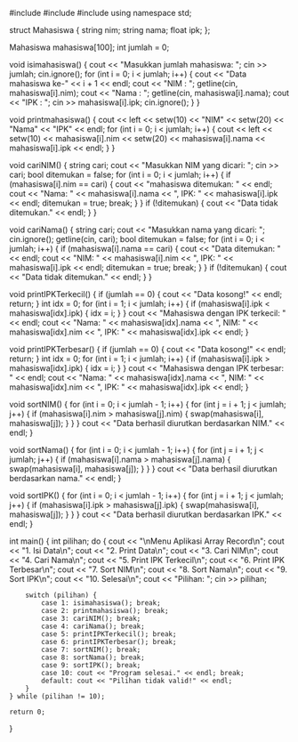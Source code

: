 #include <iostream>
#include <string>
#include <iomanip>
using namespace std;

struct Mahasiswa {
    string nim;
    string nama;
    float ipk;
};

Mahasiswa mahasiswa[100];
int jumlah = 0;

void isimahasiswa() {
    cout << "Masukkan jumlah mahasiswa: ";
    cin >> jumlah;
    cin.ignore();
    for (int i = 0; i < jumlah; i++) {
        cout << "Data mahasiswa ke-" << i + 1 << endl;
        cout << "NIM  : ";
        getline(cin, mahasiswa[i].nim);
        cout << "Nama : ";
        getline(cin, mahasiswa[i].nama);
        cout << "IPK  : ";
        cin >> mahasiswa[i].ipk;
        cin.ignore();
    }
}

void printmahasiswa() {
    cout << left << setw(10) << "NIM" << setw(20) << "Nama" << "IPK" << endl;
    for (int i = 0; i < jumlah; i++) {
        cout << left << setw(10) << mahasiswa[i].nim << setw(20) << mahasiswa[i].nama << mahasiswa[i].ipk << endl;
    }
}

void cariNIM() {
    string cari;
    cout << "Masukkan NIM yang dicari: ";
    cin >> cari;
    bool ditemukan = false;
    for (int i = 0; i < jumlah; i++) {
        if (mahasiswa[i].nim == cari) {
            cout << "mahasiswa ditemukan: " << endl;
            cout << "Nama: " << mahasiswa[i].nama << ", IPK: " << mahasiswa[i].ipk << endl;
            ditemukan = true;
            break;
        }
    }
    if (!ditemukan) {
        cout << "Data tidak ditemukan." << endl;
    }
}

void cariNama() {
    string cari;
    cout << "Masukkan nama yang dicari: ";
    cin.ignore();
    getline(cin, cari);
    bool ditemukan = false;
    for (int i = 0; i < jumlah; i++) {
        if (mahasiswa[i].nama == cari) {
            cout << "Data ditemukan: " << endl;
            cout << "NIM: " << mahasiswa[i].nim << ", IPK: " << mahasiswa[i].ipk << endl;
            ditemukan = true;
            break;
        }
    }
    if (!ditemukan) {
        cout << "Data tidak ditemukan." << endl;
    }
}

void printIPKTerkecil() {
    if (jumlah == 0) {
        cout << "Data kosong!" << endl;
        return;
    }
    int idx = 0;
    for (int i = 1; i < jumlah; i++) {
        if (mahasiswa[i].ipk < mahasiswa[idx].ipk) {
            idx = i;
        }
    }
    cout << "Mahasiswa dengan IPK terkecil: " << endl;
    cout << "Nama: " << mahasiswa[idx].nama << ", NIM: " << mahasiswa[idx].nim << ", IPK: " << mahasiswa[idx].ipk << endl;
}

void printIPKTerbesar() {
    if (jumlah == 0) {
        cout << "Data kosong!" << endl;
        return;
    }
    int idx = 0;
    for (int i = 1; i < jumlah; i++) {
        if (mahasiswa[i].ipk > mahasiswa[idx].ipk) {
            idx = i;
        }
    }
    cout << "Mahasiswa dengan IPK terbesar: " << endl;
    cout << "Nama: " << mahasiswa[idx].nama << ", NIM: " << mahasiswa[idx].nim << ", IPK: " << mahasiswa[idx].ipk << endl;
}

void sortNIM() {
    for (int i = 0; i < jumlah - 1; i++) {
        for (int j = i + 1; j < jumlah; j++) {
            if (mahasiswa[i].nim > mahasiswa[j].nim) {
                swap(mahasiswa[i], mahasiswa[j]);
            }
        }
    }
    cout << "Data berhasil diurutkan berdasarkan NIM." << endl;
}

void sortNama() {
    for (int i = 0; i < jumlah - 1; i++) {
        for (int j = i + 1; j < jumlah; j++) {
            if (mahasiswa[i].nama > mahasiswa[j].nama) {
                swap(mahasiswa[i], mahasiswa[j]);
            }
        }
    }
    cout << "Data berhasil diurutkan berdasarkan nama." << endl;
}

void sortIPK() {
    for (int i = 0; i < jumlah - 1; i++) {
        for (int j = i + 1; j < jumlah; j++) {
            if (mahasiswa[i].ipk > mahasiswa[j].ipk) {
                swap(mahasiswa[i], mahasiswa[j]);
            }
        }
    }
    cout << "Data berhasil diurutkan berdasarkan IPK." << endl;
}

int main() {
    int pilihan;
    do {
        cout << "\nMenu Aplikasi Array Record\n";
        cout << "1. Isi Data\n";
        cout << "2. Print Data\n";
        cout << "3. Cari NIM\n";
        cout << "4. Cari Nama\n";
        cout << "5. Print IPK Terkecil\n";
        cout << "6. Print IPK Terbesar\n";
        cout << "7. Sort NIM\n";
        cout << "8. Sort Nama\n";
        cout << "9. Sort IPK\n";
        cout << "10. Selesai\n";
        cout << "Pilihan: ";
        cin >> pilihan;

        switch (pilihan) {
            case 1: isimahasiswa(); break;
            case 2: printmahasiswa(); break;
            case 3: cariNIM(); break;
            case 4: cariNama(); break;
            case 5: printIPKTerkecil(); break;
            case 6: printIPKTerbesar(); break;
            case 7: sortNIM(); break;
            case 8: sortNama(); break;
            case 9: sortIPK(); break;
            case 10: cout << "Program selesai." << endl; break;
            default: cout << "Pilihan tidak valid!" << endl;
        }
    } while (pilihan != 10);

    return 0;
}

